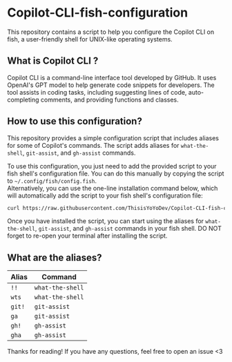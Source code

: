 # Copilot-CLI-fish-configuration

This repository contains a script to help you configure the Copilot CLI on fish, a user-friendly shell for UNIX-like operating systems.

## What is Copilot CLI ?

Copilot CLI is a command-line interface tool developed by GitHub. It uses OpenAI's GPT model to help generate code snippets for developers. The tool assists in coding tasks, including suggesting lines of code, auto-completing comments, and providing functions and classes.

## How to use this configuration?
This repository provides a simple configuration script that includes aliases for some of Copilot's commands. The script adds aliases for `what-the-shell`, `git-assist`, and `gh-assist` commands. 

To use this configuration, you just need to add the provided script to your fish shell's configuration file. You can do this manually by copying the script to `~/.config/fish/config.fish`. \
Alternatively, you can use the one-line installation command below, which will automatically add the script to your fish shell's configuration file:

```bash
curl https://raw.githubusercontent.com/ThisisYoYoDev/Copilot-CLI-fish-configuration/main/copilot_cli.fish >> $__fish_config_dir/config.fish
```

Once you have installed the script, you can start using the aliases for `what-the-shell`, `git-assist`, and `gh-assist` commands in your fish shell. DO NOT forget to re-open your terminal after installing the script.

## What are the aliases?

| Alias | Command |
| --- | --- |
| `!!` | `what-the-shell` |
| `wts` | `what-the-shell` |
| `git!` | `git-assist` |
| `ga` | `git-assist` |
| `gh!` | `gh-assist` |
| `gha` | `gh-assist` |


Thanks for reading! If you have any questions, feel free to open an issue <3
